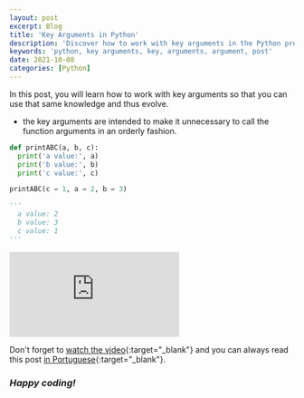```yaml
---
layout: post
excerpt: Blog
title: 'Key Arguments in Python'
description: 'Discover how to work with key arguments in the Python programming language. Get answers to your questions with the theory and examples presented.'
keywords: 'python, key arguments, key, arguments, argument, post'
date: 2021-10-08
categories: [Python]
---
```


In this post, you will learn how to work with key arguments so that you can use that same knowledge and thus evolve.

- the key arguments are intended to make it unnecessary to call the function arguments in an orderly fashion.

```python
def printABC(a, b, c):
  print('a value:', a)
  print('b value:', b)
  print('c value:', c)

printABC(c = 1, a = 2, b = 3)

'''
  a value: 2
  b value: 3
  c value: 1
'''
```

<div class="video-container">
  <iframe src="https://www.youtube.com/embed/Od8zRnsZIoE" frameborder="0" allowfullscreen></iframe>
</div>

Don't forget to [watch the video](https://youtu.be/Od8zRnsZIoE){:target="\_blank"} and you can always read this post [in Portuguese](https://caffeinealgorithm.com/blog/20211008/argumentos-chave-em-python/){:target="\_blank"}.

### _Happy coding!_
